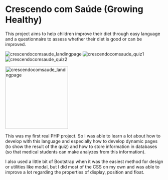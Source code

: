 # Crescendo com Saúde (Growing Healthy)

This project aims to help children improve their diet through easy language and a questionnaire to assess whether their diet is good or can be improved.

![crescendocomsaude_landingpage](https://user-images.githubusercontent.com/67560667/100820842-e419c980-342d-11eb-82b3-f1db07e3311b.png?w=12)
![crescendocomsaude_quiz1](https://user-images.githubusercontent.com/67560667/100820847-e54af680-342d-11eb-8384-d0b3ab530750.png?w=512)
![crescendocomsaude_quiz2](https://user-images.githubusercontent.com/67560667/100820848-e54af680-342d-11eb-86fa-e45c013bae91.png?w=512)

<img src="https://user-images.githubusercontent.com/67560667/100820842-e419c980-342d-11eb-82b3-f1db07e3311b.png" alt="crescendocomsaude_landingpage" width="200"/>


This was my first real PHP project.
So I was able to learn a lot about how to develop with this language and especially how to develop dynamic pages (to show the result of the quiz) and how to store information in databases (so that medical students can make analyzes from this information).


I also used a little bit of Bootstrap when it was the easiest method for design or utilities like modal, but I did most of the CSS on my own and was able to improve a lot regarding the properties of display, position and float.
